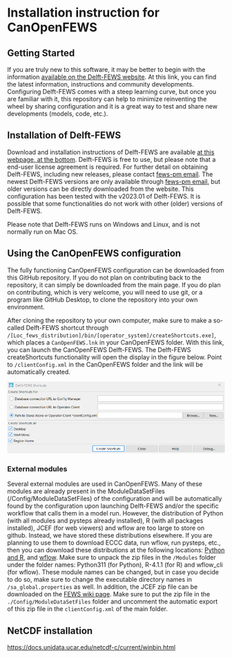 # Installation instruction for CanOpenFEWS
## Getting Started

If you are truly new to this software, it may be better to begin with the information [available on the Delft-FEWS website](https://oss.deltares.nl/web/delft-fews). At this link, you can find the latest information, instructions and community developments. Configuring Delft-FEWS comes with a steep learning curve, but once you are familiar with it, this repository can help to minimize reinventing the wheel by sharing configuration and it is a great way to test and share new developments (models, code, etc.).

## Installation of Delft-FEWS

Download and installation instructions of Delft-FEWS are available [at this webpage, at the bottom](https://oss.deltares.nl/web/delft-fews/about-delft-fews). Delft-FEWS is free to use, but please note that a end-user license agreement is required. For further detail on obtaining Delft-FEWS, including new releases, please contact [fews-pm email](fews-pm@deltares.nl). The newest Delft-FEWS versions are only available through [fews-pm email](fews-pm@deltares.nl), but older versions can be directly downloaded from the website. This configuration has been tested with the v2023.01 of Delft-FEWS. It is possible that some functionalities do not work with other (older) versions of Delft-FEWS.

Please note that Delft-FEWS runs on Windows and Linux, and is not normally run on Mac OS.

## Using the CanOpenFEWS configuration

The fully functioning CanOpenFEWS configuration can be downloaded from this GitHub repository. If you do not plan on contributing back to the repository, it can simply be downloaded from the main page. If you do plan on contributing, which is very welcome, you will need to use git, or a program like GitHub Desktop, to clone the repository into your own environment.

After cloning the repository to your own computer, make sure to make a so-called Delft-FEWS shortcut through `/[Loc_fews_distribution]/bin/[operator_system]/createShortcuts.exe]`, which places a `CanOpenFEWS.lnk` in your CanOpenFEWS folder. With this link, you can launch the CanOpenFEWS Delft-FEWS. The Delft-FEWS createShortcuts functionality will open the display in the figure below. Point to `/clientConfig.xml` in the CanOpenFEWS folder and the link will be automatically created. 

![createShortcuts_example](/docs/Delft-FEWS_Shortcuts.png)


### External modules
Several external modules are used in CanOpenFEWS. Many of these modules are already present in the ModuleDataSetFiles (/Config/ModuleDataSetFiles) of the configuration and will be automatically found by the configuration upon launching Delft-FEWS and/or the specific workflow that calls them in a model run. However, the distribution of Python (with all modules and pysteps already installed), R (with all packages installed), JCEF (for web viewers) and wflow are too large to store on github. Instead, we have stored these distributions elsewhere. If you are planning to use them to download ECCC data, run wflow, run pysteps, etc., then you can download these distributions at the following locations: [Python and R](https://zenodo.org/doi/10.5281/zenodo.10369454), and [wflow](https://download.deltares.nl/en/wflow). Make sure to unpack the zip files in the `/Modules` folder under the folder names: Python311 (for Python), R-4.1.1 (for R) and wflow_cli (for wflow). These module names can be changed, but in case you decide to do so, make sure to change the executable directory names in `/sa_global.properties` as well. In addition, the JCEF zip file can be downloaded on the [FEWS wiki page](https://publicwiki.deltares.nl/display/FEWSDOC/24+Web+Browser+Display). Make sure to put the zip file in the `./Config/ModuleDataSetFiles` folder and uncomment the automatic export of this zip file in the `clientConfig.xml` of the main folder.


## NetCDF installation

https://docs.unidata.ucar.edu/netcdf-c/current/winbin.html
